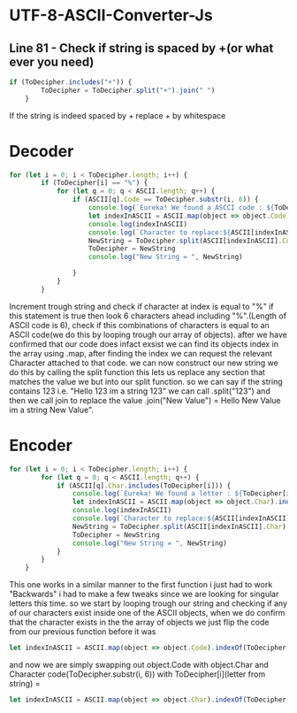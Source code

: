 # UTF-8-ASCII-Converter-Js

## Line 81 - Check if string is spaced by +(or what ever you need)
```javascript
if (ToDecipher.includes("+")) {
        ToDecipher = ToDecipher.split("+").join(" ")
    }
```
If the string is indeed spaced by + replace + by whitespace

# Decoder
```javascript
for (let i = 0; i < ToDecipher.length; i++) {
        if (ToDecipher[i] == "%") {
            for (let q = 0; q < ASCII.length; q++) {
                if (ASCII[q].Code == ToDecipher.substr(i, 6)) {
                    console.log(`Eureka! We found a ASCCI code : ${ToDecipher.substr(i, 6)}`)
                    let indexInASCII = ASCII.map(object => object.Code).indexOf(ToDecipher.substr(i, 6));
                    console.log(indexInASCII)
                    console.log(`Character to replace:${ASCII[indexInASCII].Code} --> ${ASCII[indexInASCII].Char}`)
                    NewString = ToDecipher.split(ASCII[indexInASCII].Code).join(ASCII[indexInASCII].Char)
                    ToDecipher = NewString
                    console.log("New String = ", NewString)

                }
            }
        }
```
Increment trough string and check if character at index is equal to "%" if this statement is true then look 6 characters ahead including "%".(Length of ASCII code is 6), check if this combinations of characters is equal to an ASCII code(we do this by looping trough our array of objects). after we have confirmed that our code does infact exsist we can find its objects index in the array using .map, after finding the index we can request the relevant Character attached to that code.
we can now construct our new string we do this by calling the split function this lets us replace any section that matches the value we but into our split function. so we can say if the string contains 123 i.e. "Hello 123 im a string 123" we can call .split("123") and then we call join to replace the value .join("New Value") = Hello New Value im a string New Value".


# Encoder
```javascript
for (let i = 0; i < ToDecipher.length; i++) {
        for (let q = 0; q < ASCII.length; q++) {
            if (ASCII[q].Char.includes(ToDecipher[i])) {
                console.log(`Eureka! We found a letter : ${ToDecipher[i]}`)
                let indexInASCII = ASCII.map(object => object.Char).indexOf(ToDecipher[i]);
                console.log(indexInASCII)
                console.log(`Character to replace:${ASCII[indexInASCII].Char} --> ${ASCII[indexInASCII].Code}`)
                NewString = ToDecipher.split(ASCII[indexInASCII].Char).join(ASCII[indexInASCII].Code)
                ToDecipher = NewString
                console.log("New String = ", NewString)
            }
        }
    }
```

This one works in a similar manner to the first function i just had to work "Backwards" i had to make a few tweaks since we are looking for singular letters this time. so we start by looping trough our string and checking if any of our characters exist inside one of the ASCII objects, when we do confirm that the character exists in the the array of objects we just flip the code from our previous function before it was 
```javascript 
let indexInASCII = ASCII.map(object => object.Code).indexOf(ToDecipher.substr(i, 6));
```
 and now we are simply swapping out object.Code with object.Char and Character code(ToDecipher.substr(i, 6)) with ToDecipher[i](letter from string) = 
```javascript
let indexInASCII = ASCII.map(object => object.Char).indexOf(ToDecipher[i]);```
